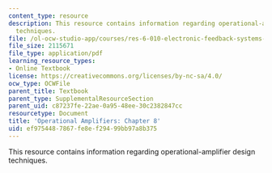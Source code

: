 ```yaml
---
content_type: resource
description: This resource contains information regarding operational-amplifier design
  techniques.
file: /ol-ocw-studio-app/courses/res-6-010-electronic-feedback-systems-spring-2013/ef9754487867fe8ef29499bb97a8b375_MITRES_6-010S13_chap08.pdf
file_size: 2115671
file_type: application/pdf
learning_resource_types:
- Online Textbook
license: https://creativecommons.org/licenses/by-nc-sa/4.0/
ocw_type: OCWFile
parent_title: Textbook
parent_type: SupplementalResourceSection
parent_uid: c87237fe-22ae-0a95-48ee-30c2382847cc
resourcetype: Document
title: 'Operational Amplifiers: Chapter 8'
uid: ef975448-7867-fe8e-f294-99bb97a8b375
---
```

This resource contains information regarding operational-amplifier design techniques.